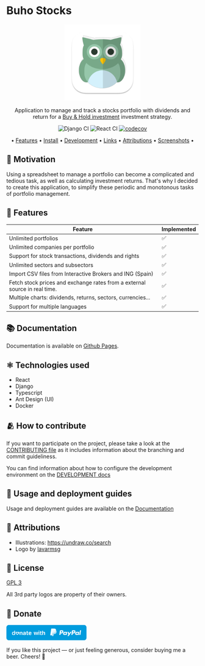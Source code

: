 # Buho Stocks

<p align="center"><img src="logo.png" alt="Buho-Stocks logo" height="200"></p>

<p align="center">Application to manage and track a stocks portfolio with dividends and return for a <a href="https://en.wikipedia.org/wiki/Buy_and_hold" title="Wikipedia">Buy & Hold investment</a> investment strategy.</p>

<p align="center">
<img src="https://github.com/bocabitlabs/buho-stocks/actions/workflows/django.yml/badge.svg" href="https://github.com/bocabitlabs/buho-stocks/actions/workflows/django.yml" alt="Django CI"/> <img src="https://github.com/bocabitlabs/buho-stocks/actions/workflows/react.yml/badge.svg" href="https://github.com/bocabitlabs/buho-stocks/actions/workflows/react.yml" alt="React CI"/> <a href="https://codecov.io/gh/bocabitlabs/buho-stocks" title="CodeCov"><img src="https://codecov.io/gh/bocabitlabs/buho-stocks/branch/main/graph/badge.svg" alt="codecov"/></a>
</p>

<p align="center">
  • <a href="#features">Features</a> •
  <a href="#install">Install</a> •
  <a href="#development">Development</a> •
  <a href="#links">Links</a> •
  <a href="#attributions">Attributions</a> •
  <a href="#screenshots">Screenshots</a> •
</p>

## 🚀 Motivation

Using a spreadsheet to manage a portfolio can become a complicated and tedious task, as well as calculating investment returns. That's why I decided to create this application, to simplify these periodic and monotonous tasks of portfolio management.

## 🎁 Features

| Feature  | Implemented |
|---| --- |
| Unlimited portfolios  | ✅ |
| Unlimited companies per portfolio  | ✅ |
| Support for stock transactions, dividends and rights | ✅ |
| Unlimited sectors and subsectors | ✅ |
| Import CSV files from Interactive Brokers and ING (Spain) | ✅ |
| Fetch stock prices and exchange rates from a external source in real time. | ✅ |
| Multiple charts: dividends, returns, sectors, currencies... | ✅ |
| Support for multiple languages | ✅ |

## 📚 Documentation

Documentation is available on [Github Pages](https://bocabitlabs.github.io/buho-stocks/).

## ⚛️ Technologies used

- React
- Django
- Typescript
- Ant Design (UI)
- Docker

## 🫂 How to contribute

If you want to participate on the project, please take a look at
the [CONTRIBUTING file](https://github.com/bocabitlabs/buho-stocks/blob/main/.github/CONTRIBUTING.md) as it includes information about the branching and commit guideliness.

You can find information about how to configure the development environment on the [DEVELOPMENT docs](https://bocabitlabs.github.io/buho-stocks/)

## 📘 Usage and deployment guides

Usage and deployment guides are available on the [Documentation](https://bocabitlabs.github.io/buho-stocks/)

## 🙏 Attributions

- Illustrations: https://undraw.co/search
- Logo by [lavarmsg](https://www.vecteezy.com/members/lavarmsg)

## 📝 License

[GPL 3](LICENSE)

All 3rd party logos are property of their owners.

## 🍺 Donate

<a href="https://paypal.me/renefs/"><img src="donate-blue.svg" height="40"></a>

If you like this project — or just feeling generous, consider buying me a beer. Cheers! 🍻